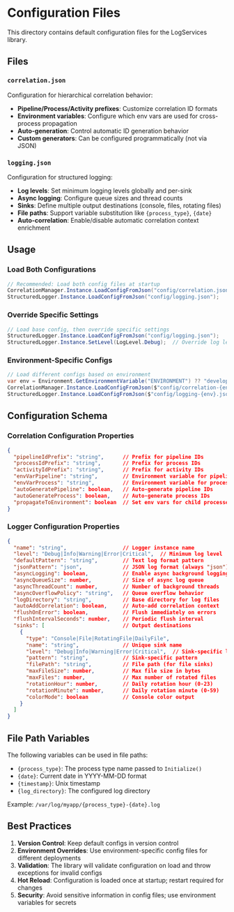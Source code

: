 # Configuration Files

This directory contains default configuration files for the LogServices library.

## Files

### `correlation.json`
Configuration for hierarchical correlation behavior:
- **Pipeline/Process/Activity prefixes**: Customize correlation ID formats
- **Environment variables**: Configure which env vars are used for cross-process propagation
- **Auto-generation**: Control automatic ID generation behavior
- **Custom generators**: Can be configured programmatically (not via JSON)

### `logging.json`
Configuration for structured logging:
- **Log levels**: Set minimum logging levels globally and per-sink
- **Async logging**: Configure queue sizes and thread counts
- **Sinks**: Define multiple output destinations (console, files, rotating files)
- **File paths**: Support variable substitution like `{process_type}`, `{date}`
- **Auto-correlation**: Enable/disable automatic correlation context enrichment

## Usage

### Load Both Configurations
```csharp
// Recommended: Load both config files at startup
CorrelationManager.Instance.LoadConfigFromJson("config/correlation.json");
StructuredLogger.Instance.LoadConfigFromJson("config/logging.json");
```

### Override Specific Settings
```csharp
// Load base config, then override specific settings
StructuredLogger.Instance.LoadConfigFromJson("config/logging.json");
StructuredLogger.Instance.SetLevel(LogLevel.Debug);  // Override log level
```

### Environment-Specific Configs
```csharp
// Load different configs based on environment
var env = Environment.GetEnvironmentVariable("ENVIRONMENT") ?? "development";
CorrelationManager.Instance.LoadConfigFromJson($"config/correlation-{env}.json");
StructuredLogger.Instance.LoadConfigFromJson($"config/logging-{env}.json");
```

## Configuration Schema

### Correlation Configuration Properties
```json
{
  "pipelineIdPrefix": "string",      // Prefix for pipeline IDs
  "processIdPrefix": "string",       // Prefix for process IDs  
  "activityIdPrefix": "string",      // Prefix for activity IDs
  "envVarPipeline": "string",        // Environment variable for pipeline ID
  "envVarProcess": "string",         // Environment variable for process ID
  "autoGeneratePipeline": boolean,   // Auto-generate pipeline IDs
  "autoGenerateProcess": boolean,    // Auto-generate process IDs
  "propagateToEnvironment": boolean  // Set env vars for child processes
}
```

### Logger Configuration Properties
```json
{
  "name": "string",                  // Logger instance name
  "level": "Debug|Info|Warning|Error|Critical",  // Minimum log level
  "defaultPattern": "string",        // Text log format pattern
  "jsonPattern": "json",             // JSON log format (always "json")
  "asyncLogging": boolean,           // Enable async background logging
  "asyncQueueSize": number,          // Size of async log queue
  "asyncThreadCount": number,        // Number of background threads
  "asyncOverflowPolicy": "string",   // Queue overflow behavior
  "logDirectory": "string",          // Base directory for log files
  "autoAddCorrelation": boolean,     // Auto-add correlation context
  "flushOnError": boolean,           // Flush immediately on errors
  "flushIntervalSeconds": number,    // Periodic flush interval
  "sinks": [                         // Output destinations
    {
      "type": "Console|File|RotatingFile|DailyFile",
      "name": "string",              // Unique sink name
      "level": "Debug|Info|Warning|Error|Critical",  // Sink-specific level
      "pattern": "string",           // Sink-specific pattern
      "filePath": "string",          // File path (for file sinks)
      "maxFileSize": number,         // Max file size in bytes
      "maxFiles": number,            // Max number of rotated files
      "rotationHour": number,        // Daily rotation hour (0-23)
      "rotationMinute": number,      // Daily rotation minute (0-59)
      "colorMode": boolean           // Console color output
    }
  ]
}
```

## File Path Variables

The following variables can be used in file paths:
- `{process_type}`: The process type name passed to `Initialize()`
- `{date}`: Current date in YYYY-MM-DD format
- `{timestamp}`: Unix timestamp
- `{log_directory}`: The configured log directory

Example: `/var/log/myapp/{process_type}-{date}.log`

## Best Practices

1. **Version Control**: Keep default configs in version control
2. **Environment Overrides**: Use environment-specific config files for different deployments
3. **Validation**: The library will validate configuration on load and throw exceptions for invalid configs
4. **Hot Reload**: Configuration is loaded once at startup; restart required for changes
5. **Security**: Avoid sensitive information in config files; use environment variables for secrets